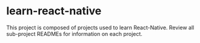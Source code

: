 # learn-react-native

This project is composed of projects used to learn React-Native. Review all sub-project READMEs for information on each project.
